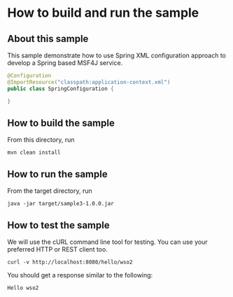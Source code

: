 # How to build and run the sample

## About this sample

This sample demonstrate how to use Spring XML configuration approach to develop a Spring based MSF4J service.

```java
@Configuration
@ImportResource("classpath:application-context.xml")
public class SpringConfiguration {

}
```

## How to build the sample

From this directory, run

```
mvn clean install
```

## How to run the sample

From the target directory, run
```
java -jar target/sample3-1.0.0.jar
```

## How to test the sample

We will use the cURL command line tool for testing. You can use your preferred HTTP or REST client too.

```
curl -v http://localhost:8080/hello/wso2
```

You should get a response similar to the following:

```
Hello wso2
```